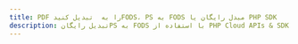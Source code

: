 ---title: PDF را به  تبدیل کنیدFODS، PS به FODS مبدل رایگان یا PHP SDKdescription: تبدیل رایگانPS به FODS با استفاده از PHP Cloud APIs & SDK همچنین اسناد PDF را در Cloud ایجاد، ویرایش و رندر کنید.---